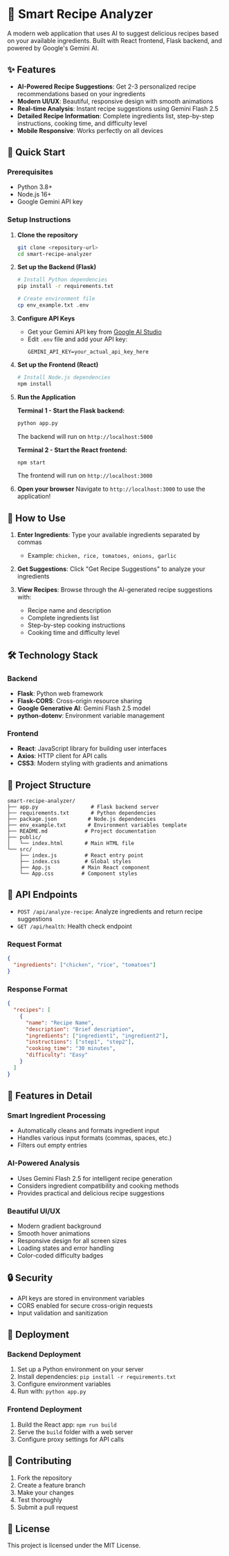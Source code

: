 # 🍳 Smart Recipe Analyzer

A modern web application that uses AI to suggest delicious recipes based on your available ingredients. Built with React frontend, Flask backend, and powered by Google's Gemini AI.

## ✨ Features

- **AI-Powered Recipe Suggestions**: Get 2-3 personalized recipe recommendations based on your ingredients
- **Modern UI/UX**: Beautiful, responsive design with smooth animations
- **Real-time Analysis**: Instant recipe suggestions using Gemini Flash 2.5
- **Detailed Recipe Information**: Complete ingredients list, step-by-step instructions, cooking time, and difficulty level
- **Mobile Responsive**: Works perfectly on all devices

## 🚀 Quick Start

### Prerequisites

- Python 3.8+
- Node.js 16+
- Google Gemini API key

### Setup Instructions

1. **Clone the repository**
   ```bash
   git clone <repository-url>
   cd smart-recipe-analyzer
   ```

2. **Set up the Backend (Flask)**
   ```bash
   # Install Python dependencies
   pip install -r requirements.txt
   
   # Create environment file
   cp env_example.txt .env
   ```

3. **Configure API Keys**
   - Get your Gemini API key from [Google AI Studio](https://makersuite.google.com/app/apikey)
   - Edit `.env` file and add your API key:
     ```
     GEMINI_API_KEY=your_actual_api_key_here
     ```

4. **Set up the Frontend (React)**
   ```bash
   # Install Node.js dependencies
   npm install
   ```

5. **Run the Application**

   **Terminal 1 - Start the Flask backend:**
   ```bash
   python app.py
   ```
   The backend will run on `http://localhost:5000`

   **Terminal 2 - Start the React frontend:**
   ```bash
   npm start
   ```
   The frontend will run on `http://localhost:3000`

6. **Open your browser**
   Navigate to `http://localhost:3000` to use the application!

## 🎯 How to Use

1. **Enter Ingredients**: Type your available ingredients separated by commas
   - Example: `chicken, rice, tomatoes, onions, garlic`

2. **Get Suggestions**: Click "Get Recipe Suggestions" to analyze your ingredients

3. **View Recipes**: Browse through the AI-generated recipe suggestions with:
   - Recipe name and description
   - Complete ingredients list
   - Step-by-step cooking instructions
   - Cooking time and difficulty level

## 🛠️ Technology Stack

### Backend
- **Flask**: Python web framework
- **Flask-CORS**: Cross-origin resource sharing
- **Google Generative AI**: Gemini Flash 2.5 model
- **python-dotenv**: Environment variable management

### Frontend
- **React**: JavaScript library for building user interfaces
- **Axios**: HTTP client for API calls
- **CSS3**: Modern styling with gradients and animations

## 📁 Project Structure

```
smart-recipe-analyzer/
├── app.py                 # Flask backend server
├── requirements.txt       # Python dependencies
├── package.json          # Node.js dependencies
├── env_example.txt       # Environment variables template
├── README.md            # Project documentation
├── public/
│   └── index.html       # Main HTML file
└── src/
    ├── index.js         # React entry point
    ├── index.css        # Global styles
    ├── App.js          # Main React component
    └── App.css         # Component styles
```

## 🔧 API Endpoints

- `POST /api/analyze-recipe`: Analyze ingredients and return recipe suggestions
- `GET /api/health`: Health check endpoint

### Request Format
```json
{
  "ingredients": ["chicken", "rice", "tomatoes"]
}
```

### Response Format
```json
{
  "recipes": [
    {
      "name": "Recipe Name",
      "description": "Brief description",
      "ingredients": ["ingredient1", "ingredient2"],
      "instructions": ["step1", "step2"],
      "cooking_time": "30 minutes",
      "difficulty": "Easy"
    }
  ]
}
```

## 🎨 Features in Detail

### Smart Ingredient Processing
- Automatically cleans and formats ingredient input
- Handles various input formats (commas, spaces, etc.)
- Filters out empty entries

### AI-Powered Analysis
- Uses Gemini Flash 2.5 for intelligent recipe generation
- Considers ingredient compatibility and cooking methods
- Provides practical and delicious recipe suggestions

### Beautiful UI/UX
- Modern gradient background
- Smooth hover animations
- Responsive design for all screen sizes
- Loading states and error handling
- Color-coded difficulty badges

## 🔒 Security

- API keys are stored in environment variables
- CORS enabled for secure cross-origin requests
- Input validation and sanitization

## 🚀 Deployment

### Backend Deployment
1. Set up a Python environment on your server
2. Install dependencies: `pip install -r requirements.txt`
3. Configure environment variables
4. Run with: `python app.py`

### Frontend Deployment
1. Build the React app: `npm run build`
2. Serve the `build` folder with a web server
3. Configure proxy settings for API calls

## 🤝 Contributing

1. Fork the repository
2. Create a feature branch
3. Make your changes
4. Test thoroughly
5. Submit a pull request

## 📝 License

This project is licensed under the MIT License.
